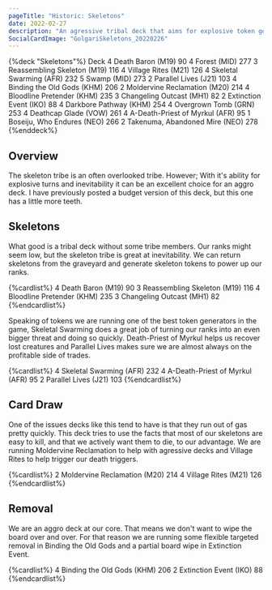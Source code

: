 ```yaml
---
pageTitle: "Historic: Skeletons"
date: 2022-02-27
description: "An agressive tribal deck that aims for explosive token generation."
SocialCardImage: "GolgariSkeletons_20220226"
---
```


{%deck "Skeletons"%}
Deck
4 Death Baron (M19) 90
4 Forest (MID) 277
3 Reassembling Skeleton (M19) 116
4 Village Rites (M21) 126
4 Skeletal Swarming (AFR) 232
5 Swamp (MID) 273
2 Parallel Lives (J21) 103
4 Binding the Old Gods (KHM) 206
2 Moldervine Reclamation (M20) 214
4 Bloodline Pretender (KHM) 235
3 Changeling Outcast (MH1) 82
2 Extinction Event (IKO) 88
4 Darkbore Pathway (KHM) 254
4 Overgrown Tomb (GRN) 253
4 Deathcap Glade (VOW) 261
4 A-Death-Priest of Myrkul (AFR) 95
1 Boseiju, Who Endures (NEO) 266
2 Takenuma, Abandoned Mire (NEO) 278
{%enddeck%}

## Overview

The skeleton tribe is an often overlooked tribe. However; With it's ability for explosive turns and inevitability it can be an excellent choice for an aggro deck. I have previously posted a budget version of this deck, but this one has a little more teeth. 

## Skeletons

What good is a tribal deck without some tribe members. Our ranks might seem low, but the skeleton tribe is great at inevitability. We can return skeletons from the graveyard and generate skeleton tokens to power up our ranks. 

{%cardlist%}
4 Death Baron (M19) 90
3 Reassembling Skeleton (M19) 116
4 Bloodline Pretender (KHM) 235
3 Changeling Outcast (MH1) 82
{%endcardlist%}

Speaking of tokens we are running one of the best token generators in the game, Skeletal Swarming does a great job of turning our ranks into an even bigger threat and doing so quickly. Death-Priest of Myrkul helps us recover lost creatures and Parallel Lives makes sure we are almost always on the profitable side of trades. 

{%cardlist%}
4 Skeletal Swarming (AFR) 232
4 A-Death-Priest of Myrkul (AFR) 95
2 Parallel Lives (J21) 103
{%endcardlist%}

## Card Draw

One of the issues decks like this tend to have is that they run out of gas pretty quickly. This deck tries to use the facts that most of our skeletons are easy to kill, and that we actively want them to die, to our advantage. We are running Moldervine Reclamation to help with agressive decks and Village Rites to help trigger our death triggers. 

{%cardlist%}
2 Moldervine Reclamation (M20) 214
4 Village Rites (M21) 126
{%endcardlist%}

## Removal

We are an aggro deck at our core. That means we don't want to wipe the board over and over. For that reason we are running some flexible targeted removal in Binding the Old Gods and a partial board wipe in Extinction Event. 

{%cardlist%}
4 Binding the Old Gods (KHM) 206
2 Extinction Event (IKO) 88
{%endcardlist%}
